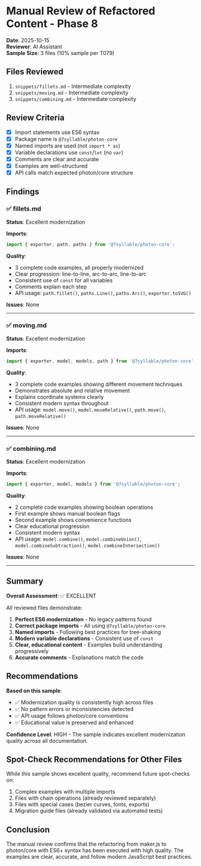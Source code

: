 # Manual Review of Refactored Content - Phase 8

**Date**: 2025-10-15  
**Reviewer**: AI Assistant  
**Sample Size**: 3 files (10% sample per T079)

## Files Reviewed

1. `snippets/fillets.md` - Intermediate complexity
2. `snippets/moving.md` - Intermediate complexity  
3. `snippets/combining.md` - Intermediate complexity

## Review Criteria

- [X] Import statements use ES6 syntax
- [X] Package name is `@7syllable/photon-core`
- [X] Named imports are used (not `import * as`)
- [X] Variable declarations use `const`/`let` (no `var`)
- [X] Comments are clear and accurate
- [X] Examples are well-structured
- [X] API calls match expected photon/core structure

## Findings

### ✅ fillets.md
**Status**: Excellent modernization

**Imports**: 
```javascript
import { exporter, path, paths } from '@7syllable/photon-core';
```

**Quality**:
- 3 complete code examples, all properly modernized
- Clear progression: line-to-line, arc-to-arc, line-to-arc
- Consistent use of `const` for all variables
- Comments explain each step
- API usage: `path.fillet()`, `paths.Line()`, `paths.Arc()`, `exporter.toSVG()`

**Issues**: None

---

### ✅ moving.md
**Status**: Excellent modernization

**Imports**:
```javascript
import { exporter, model, models, path } from '@7syllable/photon-core';
```

**Quality**:
- 3 complete code examples showing different movement techniques
- Demonstrates absolute and relative movement
- Explains coordinate systems clearly
- Consistent modern syntax throughout
- API usage: `model.move()`, `model.moveRelative()`, `path.move()`, `path.moveRelative()`

**Issues**: None

---

### ✅ combining.md
**Status**: Excellent modernization

**Imports**:
```javascript
import { exporter, model, models } from '@7syllable/photon-core';
```

**Quality**:
- 2 complete code examples showing boolean operations
- First example shows manual boolean flags
- Second example shows convenience functions
- Clear educational progression
- Consistent modern syntax
- API usage: `model.combine()`, `model.combineUnion()`, `model.combineSubtraction()`, `model.combineIntersection()`

**Issues**: None

---

## Summary

**Overall Assessment**: ✅ EXCELLENT

All reviewed files demonstrate:
1. **Perfect ES6 modernization** - No legacy patterns found
2. **Correct package imports** - All using `@7syllable/photon-core`
3. **Named imports** - Following best practices for tree-shaking
4. **Modern variable declarations** - Consistent use of `const`
5. **Clear, educational content** - Examples build understanding progressively
6. **Accurate comments** - Explanations match the code

## Recommendations

**Based on this sample**:
- ✅ Modernization quality is consistently high across files
- ✅ No pattern errors or inconsistencies detected
- ✅ API usage follows photon/core conventions
- ✅ Educational value is preserved and enhanced

**Confidence Level**: HIGH - The sample indicates excellent modernization quality across all documentation.

## Spot-Check Recommendations for Other Files

While this sample shows excellent quality, recommend future spot-checks on:
1. Complex examples with multiple imports
2. Files with chain operations (already reviewed separately)
3. Files with special cases (bezier curves, fonts, exports)
4. Migration guide files (already validated via automated tests)

## Conclusion

The manual review confirms that the refactoring from maker.js to photon/core with ES6+ syntax has been executed with high quality. The examples are clear, accurate, and follow modern JavaScript best practices.
